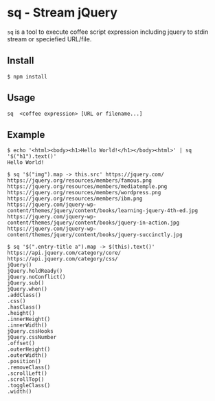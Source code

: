 # sq - Stream jQuery

`sq` is a tool to execute coffee script expression including jquery to stdin stream or speciefied URL/file.

## Install

```console
$ npm install
```

## Usage
```
sq  <coffee expression> [URL or filename...]
```

## Example

```console
$ echo '<html><body><h1>Hello World!</h1></body><html>' | sq '$("h1").text()'
Hello World!
```

```console
$ sq '$("img").map -> this.src' https://jquery.com/
https://jquery.org/resources/members/famous.png
https://jquery.org/resources/members/mediatemple.png
https://jquery.org/resources/members/wordpress.png
https://jquery.org/resources/members/ibm.png
https://jquery.com/jquery-wp-content/themes/jquery/content/books/learning-jquery-4th-ed.jpg
https://jquery.com/jquery-wp-content/themes/jquery/content/books/jquery-in-action.jpg
https://jquery.com/jquery-wp-content/themes/jquery/content/books/jquery-succinctly.jpg
```

```console
$ sq '$(".entry-title a").map -> $(this).text()' https://api.jquery.com/category/core/ https://api.jquery.com/category/css/
jQuery()
jQuery.holdReady()
jQuery.noConflict()
jQuery.sub()
jQuery.when()
.addClass()
.css()
.hasClass()
.height()
.innerHeight()
.innerWidth()
jQuery.cssHooks
jQuery.cssNumber
.offset()
.outerHeight()
.outerWidth()
.position()
.removeClass()
.scrollLeft()
.scrollTop()
.toggleClass()
.width()
```
